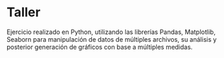 # Taller 
Ejercicio realizado en Python, utilizando las librerías Pandas, Matplotlib, Seaborn para manipulación de datos de múltiples archivos, su análisis y posterior generación de gráficos con base a múltiples medidas.
